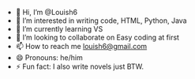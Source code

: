 - 👋 Hi, I’m @Louish6
- 👀 I’m interested in writing code, HTML, Python, Java
- 🌱 I’m currently learning VS
- 💞️ I’m looking to collaborate on Easy coding at first
- 📫 How to reach me louish6@gmail.com
- 😄 Pronouns: he/him
- ⚡ Fun fact: I also write novels just BTW.
<!---
Louish6/Louish6 is a ✨ special ✨ repository because its `README.md` (this file) appears on your GitHub profile.
You can click the Preview link to take a look at your changes.
--->
